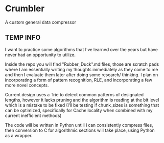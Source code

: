 # Crumbler
A custom general data compressor

## TEMP INFO
I want to practice some algorithms that I've learned over the years but have never had an opportunity to utilize.

Inside the repo you will find "Rubber_Duck".md files, those are scratch pads where I am essentially writing my thoughts immediately as they come to me and then I evaluate them later after doing some research/ thinking.
I plan on incorporating a form of pattern recognition, RLE, and incorporating a few more novel concepts.

Current design uses a Trie to detect common patterns of designated lengths, however it lacks pruning and the algorithm is reading at the bit level which is a mistake to be fixed (I'll be testing if chunk_sizes is something that can be optimized, specifically for Cache locality when combined with my current inefficient methods)

The code will be written in Python untill i can consistently compress files, then conversion to C for algorithmic sections will take place, using Python as a wrapper.

